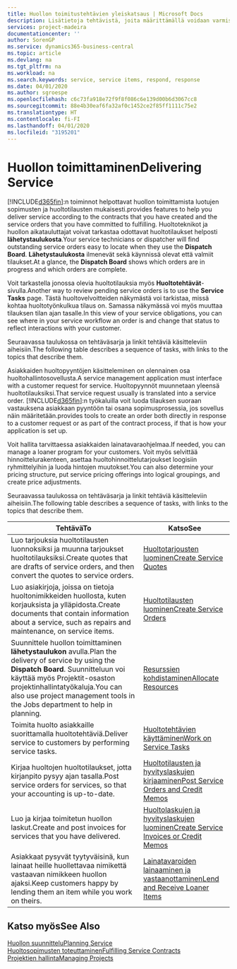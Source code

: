 ```yaml
---
title: Huollon toimitustehtävien yleiskatsaus | Microsoft Docs
description: Lisätietoja tehtävistä, joita määrittämällä voidaan varmistaa laadukkaan huollon toimitus ja asiakkaiden kanssa tehtyjen sopimusten noudattaminen.
services: project-madeira
documentationcenter: ''
author: SorenGP
ms.service: dynamics365-business-central
ms.topic: article
ms.devlang: na
ms.tgt_pltfrm: na
ms.workload: na
ms.search.keywords: service, service items, respond, response
ms.date: 04/01/2020
ms.author: sgroespe
ms.openlocfilehash: c6c73fa918e72f9f8f086c6e139d00b6d3067cc8
ms.sourcegitcommit: 88e4b30eaf6fa32af0c1452ce2f85ff1111c75e2
ms.translationtype: HT
ms.contentlocale: fi-FI
ms.lasthandoff: 04/01/2020
ms.locfileid: "3195201"
---
```

# <a name="delivering-service"></a><span data-ttu-id="5dfa5-103">Huollon toimittaminen</span><span class="sxs-lookup"><span data-stu-id="5dfa5-103">Delivering Service</span></span>
[!INCLUDE[d365fin](includes/d365fin_md.md)]<span data-ttu-id="5dfa5-104">:n toiminnot helpottavat huollon toimittamista luotujen sopimusten ja huoltotilausten mukaisesti.</span><span class="sxs-lookup"><span data-stu-id="5dfa5-104">provides features to help you deliver service according to the contracts that you have created and the service orders that you have committed to fulfilling.</span></span> <span data-ttu-id="5dfa5-105">Huoltoteknikot ja huollon aikatauluttajat voivat tarkastaa odottavat huoltotilaukset helposti **lähetystaulukosta**.</span><span class="sxs-lookup"><span data-stu-id="5dfa5-105">Your service technicians or dispatcher will find outstanding service orders easy to locate when they use the **Dispatch Board**.</span></span> <span data-ttu-id="5dfa5-106">**Lähetystaulukosta** ilmenevät sekä käynnissä olevat että valmiit tilaukset.</span><span class="sxs-lookup"><span data-stu-id="5dfa5-106">At a glance, the **Dispatch Board** shows which orders are in progress and which orders are complete.</span></span>  
  
<span data-ttu-id="5dfa5-107">Voit tarkastella jonossa olevia huoltotilauksia myös **Huoltotehtävät**-sivulla.</span><span class="sxs-lookup"><span data-stu-id="5dfa5-107">Another way to review pending service orders is to use the **Service Tasks** page.</span></span> <span data-ttu-id="5dfa5-108">Tästä huoltovelvoitteiden näkymästä voi tarkistaa, missä kohtaa huoltotyönkulkua tilaus on. Samassa näkymässä voi myös muuttaa tilauksen tilan ajan tasalle.</span><span class="sxs-lookup"><span data-stu-id="5dfa5-108">In this view of your service obligations, you can see where in your service workflow an order is and change that status to reflect interactions with your customer.</span></span>  
  
<span data-ttu-id="5dfa5-109">Seuraavassa taulukossa on tehtäväsarja ja linkit tehtäviä käsitteleviin aiheisiin.</span><span class="sxs-lookup"><span data-stu-id="5dfa5-109">The following table describes a sequence of tasks, with links to the topics that describe them.</span></span>   

<span data-ttu-id="5dfa5-110">Asiakkaiden huoltopyyntöjen käsitteleminen on olennainen osa huoltohallintosovellusta.</span><span class="sxs-lookup"><span data-stu-id="5dfa5-110">A service management application must interface with a customer request for service.</span></span> <span data-ttu-id="5dfa5-111">Huoltopyynnöt muunnetaan yleensä huoltotilauksiksi.</span><span class="sxs-lookup"><span data-stu-id="5dfa5-111">That service request usually is translated into a service order.</span></span> [!INCLUDE[d365fin](includes/d365fin_md.md)]<span data-ttu-id="5dfa5-112">:n työkaluilla voit luoda tilauksen suoraan vastauksena asiakkaan pyyntöön tai osana sopimusprosessia, jos sovellus näin määritetään.</span><span class="sxs-lookup"><span data-stu-id="5dfa5-112">provides tools to create an order both directly in response to a customer request or as part of the contract process, if that is how your application is set up.</span></span>  
  
<span data-ttu-id="5dfa5-113">Voit hallita tarvittaessa asiakkaiden lainatavaraohjelmaa.</span><span class="sxs-lookup"><span data-stu-id="5dfa5-113">If needed, you can manage a loaner program for your customers.</span></span> <span data-ttu-id="5dfa5-114">Voit myös selvittää hinnoittelurakenteen, asettaa huoltohinnoittelutarjoukset loogisiin ryhmittelyihin ja luoda hintojen muutokset.</span><span class="sxs-lookup"><span data-stu-id="5dfa5-114">You can also determine your pricing structure, put service pricing offerings into logical groupings, and create price adjustments.</span></span>  
  
<span data-ttu-id="5dfa5-115">Seuraavassa taulukossa on tehtäväsarja ja linkit tehtäviä käsitteleviin aiheisiin.</span><span class="sxs-lookup"><span data-stu-id="5dfa5-115">The following table describes a sequence of tasks, with links to the topics that describe them.</span></span>   
  
|<span data-ttu-id="5dfa5-116">**Tehtävä**</span><span class="sxs-lookup"><span data-stu-id="5dfa5-116">**To**</span></span>|<span data-ttu-id="5dfa5-117">**Katso**</span><span class="sxs-lookup"><span data-stu-id="5dfa5-117">**See**</span></span>|  
|------------|-------------|  
|<span data-ttu-id="5dfa5-118">Luo tarjouksia huoltotilausten luonnoksiksi ja muunna tarjoukset huoltotilauksiksi.</span><span class="sxs-lookup"><span data-stu-id="5dfa5-118">Create quotes that are drafts of service orders, and then convert the quotes to service orders.</span></span>|[<span data-ttu-id="5dfa5-119">Huoltotarjousten luominen</span><span class="sxs-lookup"><span data-stu-id="5dfa5-119">Create Service Quotes</span></span>](service-how-to-create-service-quotes.md)|
|<span data-ttu-id="5dfa5-120">Luo asiakirjoja, joissa on tietoja huoltonimikkeiden huollosta, kuten korjauksista ja ylläpidosta.</span><span class="sxs-lookup"><span data-stu-id="5dfa5-120">Create documents that contain information about a service, such as repairs and maintenance, on service items.</span></span>|[<span data-ttu-id="5dfa5-121">Huoltotilausten luominen</span><span class="sxs-lookup"><span data-stu-id="5dfa5-121">Create Service Orders</span></span>](service-how-to-create-service-orders.md)|
|<span data-ttu-id="5dfa5-122">Suunnittele huollon toimittaminen **lähetystaulukon** avulla.</span><span class="sxs-lookup"><span data-stu-id="5dfa5-122">Plan the delivery of service by using the **Dispatch Board**.</span></span> <span data-ttu-id="5dfa5-123">Suunnitteluun voi käyttää myös Projektit-osaston projektinhallintatyökaluja.</span><span class="sxs-lookup"><span data-stu-id="5dfa5-123">You can also use project management tools in the Jobs department to help in planning.</span></span>|[<span data-ttu-id="5dfa5-124">Resurssien kohdistaminen</span><span class="sxs-lookup"><span data-stu-id="5dfa5-124">Allocate Resources</span></span>](service-how-to-allocate-resources.md)|  
|<span data-ttu-id="5dfa5-125">Toimita huolto asiakkaille suorittamalla huoltotehtäviä.</span><span class="sxs-lookup"><span data-stu-id="5dfa5-125">Deliver service to customers by performing service tasks.</span></span>|[<span data-ttu-id="5dfa5-126">Huoltotehtävien käyttäminen</span><span class="sxs-lookup"><span data-stu-id="5dfa5-126">Work on Service Tasks</span></span>](service-how-to-work-on-service-tasks.md)|  
|<span data-ttu-id="5dfa5-127">Kirjaa huoltojen huoltotilaukset, jotta kirjanpito pysyy ajan tasalla.</span><span class="sxs-lookup"><span data-stu-id="5dfa5-127">Post service orders for services, so that your accounting is up-to-date.</span></span>|[<span data-ttu-id="5dfa5-128">Huoltotilausten ja hyvityslaskujen kirjaaminen</span><span class="sxs-lookup"><span data-stu-id="5dfa5-128">Post Service Orders and Credit Memos</span></span>](service-how-to-post-service-orders.md)|  
|<span data-ttu-id="5dfa5-129">Luo ja kirjaa toimitetun huollon laskut.</span><span class="sxs-lookup"><span data-stu-id="5dfa5-129">Create and post invoices for services that you have delivered.</span></span>|[<span data-ttu-id="5dfa5-130">Huoltolaskujen ja hyvityslaskujen luominen</span><span class="sxs-lookup"><span data-stu-id="5dfa5-130">Create Service Invoices or Credit Memos</span></span>](service-how-create-invoices.md)|  
|<span data-ttu-id="5dfa5-131">Asiakkaat pysyvät tyytyväisinä, kun lainaat heille huollettavaa nimikettä vastaavan nimikkeen huollon ajaksi.</span><span class="sxs-lookup"><span data-stu-id="5dfa5-131">Keep customers happy by lending them an item while you work on theirs.</span></span>| [<span data-ttu-id="5dfa5-132">Lainatavaroiden lainaaminen ja vastaanottaminen</span><span class="sxs-lookup"><span data-stu-id="5dfa5-132">Lend and Receive Loaner Items</span></span>](service-how-to-lend-receive-loaners.md)|
  
## <a name="see-also"></a><span data-ttu-id="5dfa5-133">Katso myös</span><span class="sxs-lookup"><span data-stu-id="5dfa5-133">See Also</span></span>  
[<span data-ttu-id="5dfa5-134">Huollon suunnittelu</span><span class="sxs-lookup"><span data-stu-id="5dfa5-134">Planning Service</span></span>](service-plan-service.md)  
[<span data-ttu-id="5dfa5-135">Huoltosopimusten toteuttaminen</span><span class="sxs-lookup"><span data-stu-id="5dfa5-135">Fulfilling Service Contracts</span></span>](service-fulfill-service-contracts.md)  
[<span data-ttu-id="5dfa5-136">Projektien hallinta</span><span class="sxs-lookup"><span data-stu-id="5dfa5-136">Managing Projects</span></span>](projects-manage-projects.md)  
